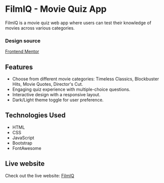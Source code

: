 # FilmIQ - Movie Quiz App

FilmIQ is a movie quiz web app where users can test their knowledge of movies across various categories.

### Design source
[Frontend Mentor](https://www.frontendmentor.io/challenges/frontend-quiz-app-BE7xkzXQnU)

## Features

- Choose from different movie categories: Timeless Classics, Blockbuster Hits, Movie Quotes, Director's Cut.
- Engaging quiz experience with multiple-choice questions.
- Interactive design with a responsive layout.
- Dark/Light theme toggle for user preference.

## Technologies Used

- HTML
- CSS
- JavaScript
- Bootstrap
- FontAwesome

## Live website
Check out the live website: [FilmIQ](https://film-iq.netlify.app/)

